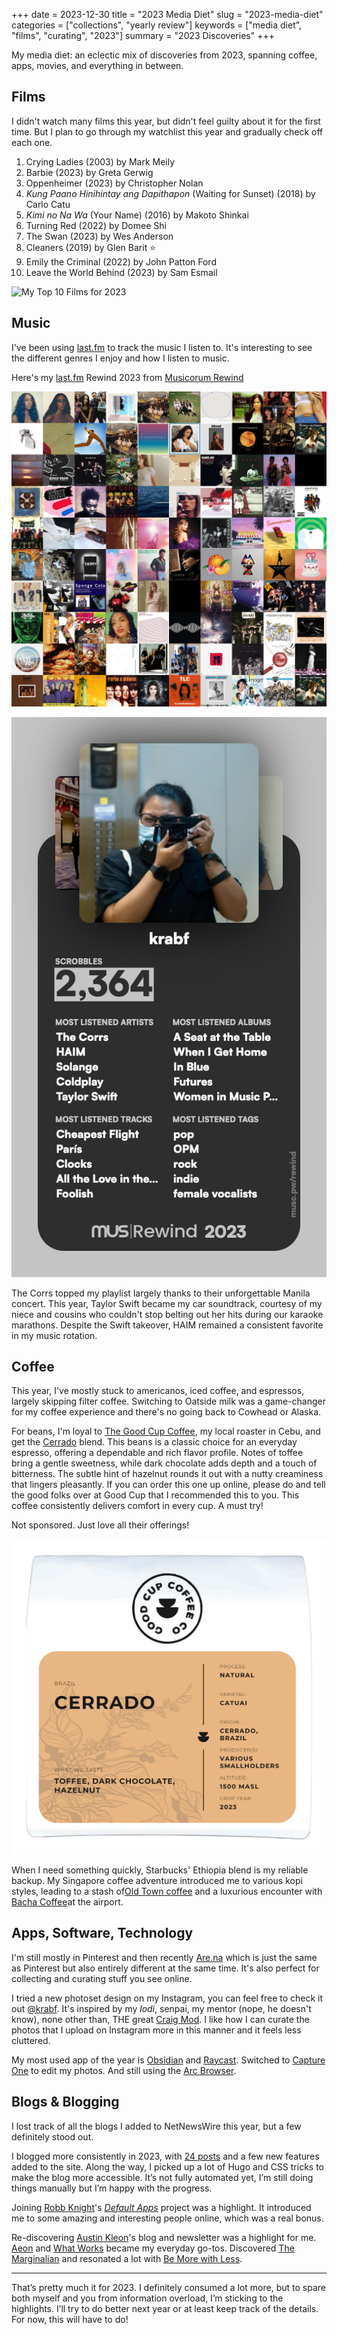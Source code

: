 +++
date = 2023-12-30
title = "2023 Media Diet"
slug = "2023-media-diet"
categories = ["collections", "yearly review"]
keywords = ["media diet", "films", "curating", "2023"]
summary = "2023 Discoveries"
+++

My media diet: an eclectic mix of discoveries from 2023, spanning coffee, apps, movies, and everything in between.

## Films

I didn't watch many films this year, but didn't feel guilty about it for the first time. But I plan to go through my watchlist this year and gradually check off each one.

1. Crying Ladies (2003) by Mark Meily
2. Barbie (2023) by Greta Gerwig
3. Oppenheimer (2023) by Christopher Nolan
4. *Kung Paano Hinihintay ang Dapithapon* (Waiting for Sunset) (2018) by Carlo Catu
5. *Kimi no Na Wa* (Your Name) (2016) by Makoto Shinkai
6. Turning Red (2022) by Domee Shi
7. The Swan (2023) by Wes Anderson
8. Cleaners (2019) by Glen Barit ⭐
9. Emily the Criminal (2022) by John Patton Ford
10. Leave the World Behind (2023) by Sam Esmail

![My Top 10 Films for 2023](media-diet-movies-2023-1.jpg "My Top 10 Films for 2023")

## Music

I've been using [last.fm](http://last.fm/) to track the music I listen to. It's interesting to see the different genres I enjoy and how I listen to music.

Here's my [last.fm](http://last.fm/) Rewind 2023 from [Musicorum Rewind](https://rewind.musicorumapp.com/)

![last.fm 2023 Rewind Top Albums Collage](Musicorum-Rewind-collage.jpg "last.fm 2023 Rewind Top Albums Collage")

![last.fm 2023 Rewind](last-fm-2023-rewind.jpg "last.fm 2023 Rewind")

The Corrs topped my playlist largely thanks to their unforgettable Manila concert. This year, Taylor Swift became my car soundtrack, courtesy of my niece and cousins who couldn't stop belting out her hits during our karaoke marathons. Despite the Swift takeover, HAIM remained a consistent favorite in my music rotation.

## Coffee

This year, I've mostly stuck to americanos, iced coffee, and espressos, largely skipping filter coffee. Switching to Oatside milk was a game-changer for my coffee experience and there's no going back to Cowhead or Alaska.

For beans, I'm loyal to [The Good Cup Coffee](https://goodcup.ph/), my local roaster in Cebu, and get the [Cerrado](https://goodcup.ph/collections/best-sellers/products/brazil-cerrado) blend. This beans is a classic choice for an everyday espresso, offering a dependable and rich flavor profile. Notes of toffee bring a gentle sweetness, while dark chocolate adds depth and a touch of bitterness. The subtle hint of hazelnut rounds it out with a nutty creaminess that lingers pleasantly. If you can order this one up online, please do and tell the good folks over at Good Cup that I recommended this to you. This coffee consistently delivers comfort in every cup. A must try!

Not sponsored. Just love all their offerings!

![last.fm 2023 Rewind](cerrado-good-cup-coffee.webp "Brazil Cerrado from The Good Cup Coffee")

When I need something quickly, Starbucks' Ethiopia blend is my reliable backup. My Singapore coffee adventure introduced me to various kopi styles, leading to a stash of[Old Town coffee](https://www.oldtown.com.my/our-coffee/) and a luxurious encounter with [Bacha Coffee](https://bachacoffee.com/)at the airport.

## Apps, Software, Technology

I'm still mostly in Pinterest and then recently [Are.na](https://www.are.na/) which is just the same as Pinterest but also entirely different at the same time. It's also perfect for collecting and curating stuff you see online.

I tried a new photoset design on my Instagram, you can feel free to check it out [@krabf](https://www.instagram.com/krabf). It's inspired by my *lodi*, senpai, my mentor (nope, he doesn't know), none other than, THE great [Craig Mod](https://craigmod.com/). I like how I can curate the photos that I upload on Instagram more in this manner and it feels less cluttered.

My most used app of the year is [Obsidian](https://obsidian.md/) and [Raycast](https://www.raycast.com/). Switched to [Capture One](https://www.captureone.com/en) to edit my photos. And still using the [Arc Browser](https://arc.net/).

## Blogs & Blogging

I lost track of all the blogs I added to NetNewsWire this year, but a few definitely stood out.  

I blogged more consistently in 2023, with [24 posts](https://krabf.com/blog/) and a few new features added to the site. Along the way, I picked up a lot of Hugo and CSS tricks to make the blog more accessible. It’s not fully automated yet, I’m still doing things manually but I’m happy with the progress.  

Joining [Robb Knight](https://rknight.me/)'s *[Default Apps](https://defaults.rknight.me/)* project was a highlight. It introduced me to some amazing and interesting people online, which was a real bonus.  

Re-discovering [Austin Kleon](https://austinkleon.com/)'s blog and newsletter was a highlight for me. [Aeon](https://aeon.co/) and [What Works](https://www.whatworks.fyi/) became my everyday go-tos. Discovered [The Marginalian](https://www.themarginalian.org/) and resonated a lot with [Be More with Less](https://bemorewithless.com/).

---

That’s pretty much it for 2023. I definitely consumed a lot more, but to spare both myself and you from information overload, I’m sticking to the highlights. I’ll try to do better next year or at least keep track of the details. For now, this will have to do!